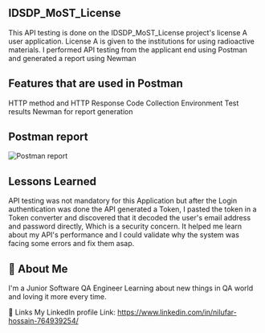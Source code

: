 IDSDP_MoST_License
-------------------------------------
This API testing is done on the IDSDP_MoST_License project's license A user application. License A is given to the institutions for using radioactive materials. I performed API testing from the applicant end using Postman and generated a report using Newman

Features that are used in Postman
--------------------------------------
HTTP method and HTTP Response Code
Collection
Environment
Test results
Newman for report generation


 Postman report
--------------------------------------
![Postman report](https://github.com/Nilufarhossain/API-Testing-/assets/62650301/7052c53e-ce03-459c-9aea-61a7ee32781a)

Lessons Learned
---------------------------------
API testing was not mandatory for this Application but after the Login authentication was done the API generated a Token, I pasted the token in a Token converter and discovered that it decoded the user's email address and password directly, Which is a security concern. It helped me learn about my API's performance and I could validate why the system was facing some errors and fix them asap.

🚀 About Me
----------------------------
I'm a Junior Software QA Engineer Learning about new things in QA world and loving it more every time.

🔗 Links
My LinkedIn profile Link: https://www.linkedin.com/in/nilufar-hossain-764939254/
